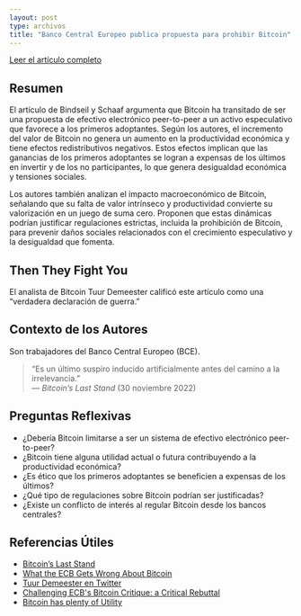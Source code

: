 ```yaml
---
layout: post
type: archivos
title: "Banco Central Europeo publica propuesta para prohibir Bitcoin"
---
```


[Leer el artículo completo](https://papers.ssrn.com/sol3/papers.cfm?abstract_id=4985877)

## Resumen
El artículo de Bindseil y Schaaf argumenta que Bitcoin ha transitado de ser una propuesta de efectivo electrónico peer-to-peer a un activo especulativo que favorece a los primeros adoptantes. Según los autores, el incremento del valor de Bitcoin no genera un aumento en la productividad económica y tiene efectos redistributivos negativos. Estos efectos implican que las ganancias de los primeros adoptantes se logran a expensas de los últimos en invertir y de los no participantes, lo que genera desigualdad económica y tensiones sociales.  

Los autores también analizan el impacto macroeconómico de Bitcoin, señalando que su falta de valor intrínseco y productividad convierte su valorización en un juego de suma cero. Proponen que estas dinámicas podrían justificar regulaciones estrictas, incluida la prohibición de Bitcoin, para prevenir daños sociales relacionados con el crecimiento especulativo y la desigualdad que fomenta.  

## Then They Fight You
El analista de Bitcoin Tuur Demeester calificó este artículo como una “verdadera declaración de guerra.”

## Contexto de los Autores 
Son trabajadores del Banco Central Europeo (BCE).

> “Es un último suspiro inducido artificialmente antes del camino a la irrelevancia.”  
— *Bitcoin’s Last Stand* (30 noviembre 2022)

## Preguntas Reflexivas
- ¿Debería Bitcoin limitarse a ser un sistema de efectivo electrónico peer-to-peer?  
- ¿Bitcoin tiene alguna utilidad actual o futura contribuyendo a la productividad económica?
- ¿Es ético que los primeros adoptantes se beneficien a expensas de los últimos?  
- ¿Qué tipo de regulaciones sobre Bitcoin podrían ser justificadas?  
- ¿Existe un conflicto de interés al regular Bitcoin desde los bancos centrales?

## Referencias Útiles
- [Bitcoin’s Last Stand](https://www.ecb.europa.eu/press/blog/date/2022/html/ecb.blog221130~5301eecd19.en.html)  
- [What the ECB Gets Wrong About Bitcoin](https://bitcoinmagazine.com/takes/what-the-ecb-gets-wrong-about-bitcoin-)  
- [Tuur Demeester en Twitter](https://x.com/TuurDemeester/status/1847512241173582058)  
- [Challenging ECB's Bitcoin Critique: a Critical Rebuttal](https://www.murrayrudd.pro/challenging-bias-in-the-ecbs-bitcoin-analysis/)
- [Bitcoin has plenty of Utility](https://omid-malekan.medium.com/bitcoin-has-plenty-of-utility-a-rebuttal-to-the-the-distributional-consequences-of-bitcoin-by-42b9672c7fa1)
